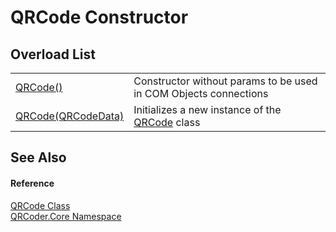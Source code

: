 # QRCode Constructor


## Overload List
<table>
<tr>
<td><a href="M_QRCoder_Core_QRCode__ctor.md">QRCode()</a></td>
<td>Constructor without params to be used in COM Objects connections</td></tr>
<tr>
<td><a href="M_QRCoder_Core_QRCode__ctor_1.md">QRCode(QRCodeData)</a></td>
<td>Initializes a new instance of the <a href="T_QRCoder_Core_QRCode.md">QRCode</a> class</td></tr>
</table>

## See Also


#### Reference
<a href="T_QRCoder_Core_QRCode.md">QRCode Class</a>  
<a href="N_QRCoder_Core.md">QRCoder.Core Namespace</a>  
